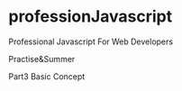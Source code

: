 # professionJavascript
Professional Javascript For Web Developers

Practise&Summer

Part3 Basic Concept



